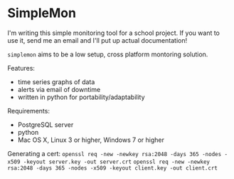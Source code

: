 # SimpleMon

I'm writing this simple monitoring tool for a school project. If you want to use it, send me an email and I'll put up actual documentation!

`simplemon` aims to be a low setup, cross platform montoring solution.

Features:
 - time series graphs of data
 - alerts via email of downtime
 - written in python for portability/adaptability

Requirements:
 - PostgreSQL server
 - python
 - Mac OS X, Linux 3 or higher, Windows 7 or higher

Generating a cert:
`openssl req -new -newkey rsa:2048 -days 365 -nodes -x509 -keyout server.key -out server.crt`
`openssl req -new -newkey rsa:2048 -days 365 -nodes -x509 -keyout client.key -out client.crt`
